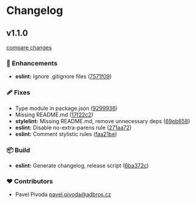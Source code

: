 # Changelog


## v1.1.0

[compare changes](https://github.com/adbrosaci/fe-config/compare/v1.0...v1.1.0)

### 🚀 Enhancements

- **eslint:** Ignore .gitignore files ([7571f09](https://github.com/adbrosaci/fe-config/commit/7571f09))

### 🩹 Fixes

- Type module in package.json ([9299936](https://github.com/adbrosaci/fe-config/commit/9299936))
- Missing README.md ([17f22c2](https://github.com/adbrosaci/fe-config/commit/17f22c2))
- **stylelint:** Missing README.md, remove unnecessary deps ([69eb658](https://github.com/adbrosaci/fe-config/commit/69eb658))
- **eslint:** Disable no-extra-parens rule ([271aa72](https://github.com/adbrosaci/fe-config/commit/271aa72))
- **eslint:** Comment stylistic rules ([faa21be](https://github.com/adbrosaci/fe-config/commit/faa21be))

### 📦 Build

- **eslint:** Generate changelog, release script ([6ba372c](https://github.com/adbrosaci/fe-config/commit/6ba372c))

### ❤️ Contributors

- Pavel Pivoda <pavel.pivoda@adbros.cz>

